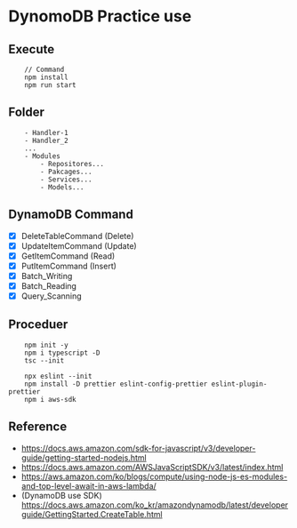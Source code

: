 # DynomoDB Practice use

## Execute

```
    // Command
    npm install
    npm run start
```

## Folder

```
    - Handler-1
    - Handler_2
    ...
    - Modules
        - Repositores...
        - Pakcages...
        - Services...
        - Models...
```

## DynamoDB Command

- [x] DeleteTableCommand (Delete)
- [x] UpdateItemCommand (Update)
- [x] GetItemCommand (Read)
- [x] PutItemCommand (Insert)
- [x] Batch_Writing
- [x] Batch_Reading
- [x] Query_Scanning

## Proceduer

```
    npm init -y
    npm i typescript -D
    tsc --init

    npx eslint --init
    npm install -D prettier eslint-config-prettier eslint-plugin-prettier
    npm i aws-sdk
```

## Reference

- https://docs.aws.amazon.com/sdk-for-javascript/v3/developer-guide/getting-started-nodejs.html
- https://docs.aws.amazon.com/AWSJavaScriptSDK/v3/latest/index.html
- https://aws.amazon.com/ko/blogs/compute/using-node-js-es-modules-and-top-level-await-in-aws-lambda/
- (DynamoDB use SDK) https://docs.aws.amazon.com/ko_kr/amazondynamodb/latest/developerguide/GettingStarted.CreateTable.html
